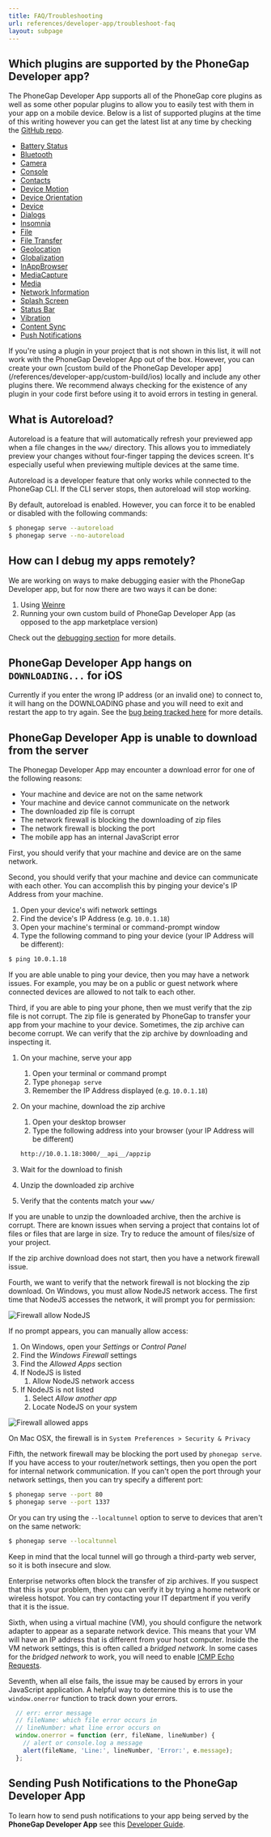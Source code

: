 ```yaml
---
title: FAQ/Troubleshooting
url: references/developer-app/troubleshoot-faq
layout: subpage
---
```


## Which plugins are supported by the PhoneGap Developer app?

The PhoneGap Developer App supports all of the PhoneGap core plugins as well as some other popular plugins to allow you to easily test with them in your app on a mobile device. Below is a list of supported plugins at the time of this writing however you can get the latest list at any time by checking the [GitHub repo](https://github.com/phonegap/phonegap-app-developer/blob/master/config.xml#L23).

- [Battery Status](https://www.npmjs.com/package/cordova-plugin-battery-status)
- [Bluetooth](https://github.com/don/cordova-plugin-ble-central)
- [Camera](https://www.npmjs.com/package/cordova-plugin-camera)
- [Console](https://www.npmjs.com/package/cordova-plugin-console)
- [Contacts](https://www.npmjs.com/package/cordova-plugin-contacts)
- [Device Motion](https://www.npmjs.com/package/cordova-plugin-device-motion)
- [Device Orientation](https://www.npmjs.com/package/cordova-plugin-device-orientation)
- [Device](https://www.npmjs.com/package/cordova-plugin-device)
- [Dialogs](https://www.npmjs.com/package/cordova-plugin-dialogs)
- [Insomnia](https://github.com/EddyVerbruggen/Insomnia-PhoneGap-Plugin)
- [File](https://www.npmjs.com/package/cordova-plugin-file)
- [File Transfer](https://www.npmjs.com/package/cordova-plugin-file-transfer)
- [Geolocation](https://www.npmjs.com/package/cordova-plugin-geolocation)
- [Globalization](https://www.npmjs.com/package/cordova-plugin-globalization)
- [InAppBrowser](https://www.npmjs.com/package/cordova-plugin-inappbrowser)
- [MediaCapture](https://www.npmjs.com/package/cordova-plugin-media-capture)
- [Media](https://www.npmjs.com/package/cordova-plugin-media)
- [Network Information](https://www.npmjs.com/package/cordova-plugin-network-information)
- [Splash Screen](https://www.npmjs.com/package/cordova-plugin-splashscreen)
- [Status Bar](https://www.npmjs.com/package/cordova-plugin-statusbar)
- [Vibration](https://www.npmjs.com/package/cordova-plugin-vibration)
- [Content Sync](https://www.npmjs.com/package/phonegap-plugin-contentsync)
- [Push Notifications](https://www.npmjs.com/package/phonegap-plugin-push)

<div class='alert--warning'>If you're using a plugin in your project that is not shown in this list, it will not work with the PhoneGap Developer App out of the box. However, you can create your own [custom build of the PhoneGap Developer app](/references/developer-app/custom-build/ios) locally and include any other plugins there. We recommend always checking for the existence of any plugin in your code first before using it to avoid errors in testing in general.</div>

## What is Autoreload?

Autoreload is a feature that will automatically refresh your previewed app when a file changes in the `www/` directory. This allows you to immediately preview your changes without four-finger tapping the devices screen. It's especially useful when previewing multiple devices at the same time.

Autoreload is a developer feature that only works while connected to the PhoneGap CLI. If the CLI server stops, then autoreload will stop working.

By default, autoreload is enabled. However, you can force it to be enabled or disabled with the following commands:

```sh
$ phonegap serve --autoreload
$ phonegap serve --no-autoreload
```

## How can I debug my apps remotely?

We are working on ways to make debugging easier with the PhoneGap Developer app, but for now there are two ways it can be done:

1. Using [Weinre](https://www.npmjs.com/package/weinre)
1. Running your own custom build of PhoneGap Developer App (as opposed to the app marketplace version)

Check out the [debugging section](/references/developer-app/debugging) for more details.

## PhoneGap Developer App hangs on `DOWNLOADING...` for iOS

Currently if you enter the wrong IP address (or an invalid one) to connect to, it will hang on the DOWNLOADING phase and you will need to exit and restart the app to try again. See the [bug being tracked here](https://github.com/phonegap/phonegap-app-developer/issues/338) for more details.

## PhoneGap Developer App is unable to download from the server

The Phonegap Developer App may encounter a download error for one of the following reasons:

- Your machine and device are not on the same network
- Your machine and device cannot communicate on the network
- The downloaded zip file is corrupt
- The network firewall is blocking the downloading of zip files
- The network firewall is blocking the port
- The mobile app has an internal JavaScript error

First, you should verify that your machine and device are on the same network.

Second, you should verify that your machine and device can communicate with each other. You can accomplish this by pinging your device's IP Address from your machine.

1. Open your device's wifi network settings
1. Find the device's IP Address (e.g. `10.0.1.18`)
1. Open your machine's terminal or command-prompt window
1. Type the following command to ping your device (your IP Address will be different):

  ```bash
  $ ping 10.0.1.18
  ```

If you are able unable to ping your device, then you may have a network issues. For example, you may be on a public or guest network where connected devices are allowed to not talk to each other.

Third, if you are able to ping your phone, then we must verify that the zip file is not corrupt. The zip file is generated by PhoneGap to transfer your app from your machine to your device. Sometimes, the zip archive can become corrupt. We can verify that the zip archive by downloading and inspecting it.

1. On your machine, serve your app
    1. Open your terminal or command prompt
    1. Type `phonegap serve`
    1. Remember the IP Address displayed (e.g. `10.0.1.18`)
1. On your machine, download the zip archive
    1. Open your desktop browser
    1. Type the following address into your browser (your IP Address will be different)

      ```bash
      http://10.0.1.18:3000/__api__/appzip
      ```

1. Wait for the download to finish
1. Unzip the downloaded zip archive
1. Verify that the contents match your `www/`

If you are unable to unzip the downloaded archive, then the archive is corrupt. There are known issues when serving a project that contains lot of files or files that are large in size. Try to reduce the amount of files/size of your project.

If the zip archive download does not start, then you have a network firewall issue.

Fourth, we want to verify that the network firewall is not blocking the zip download. On Windows, you must allow NodeJS network access. The first time that NodeJS accesses the network, it will prompt you for permission:

<img class="mobile-image" src="/images/node_js_allow_firewall.png" alt="Firewall allow NodeJS">

If no prompt appears, you can manually allow access:

1. On Windows, open your _Settings_ or _Control Panel_
1. Find the _Windows Firewall_ settings
1. Find the _Allowed Apps_ section
1. If NodeJS is listed
    1. Allow NodeJS network access
1. If NodeJS is not listed
    1. Select _Allow another app_
    1. Locate NodeJS on your system

<img class="mobile-image" src="/images/node_js_firewall_allowed_apps.png" alt="Firewall allowed apps">

On Mac OSX, the firewall is in `System Preferences > Security & Privacy`

Fifth, the network firewall may be blocking the port used by `phonegap serve`. If you have access to your router/network settings, then you open the port for internal network communication. If you can't open the port through your network settings, then you can try specify a different port:

```sh
$ phonegap serve --port 80
$ phonegap serve --port 1337
```

Or you can try using the `--localtunnel` option to serve to devices that aren't on the same network:

```sh
$ phonegap serve --localtunnel
```

Keep in mind that the local tunnel will go through a third-party web server,
so it is both insecure and slow.

Enterprise networks often block the transfer of zip archives. If you suspect
that this is your problem, then you can verify it by trying a home network
or wireless hotspot. You can try contacting your IT department if you verify
that it is the issue.

Sixth, when using a virtual machine (VM), you should configure the network adapter
to appear as a separate network device. This means that your VM will have an
IP address that is different from your host computer. Inside the VM network
settings, this is often called a _bridged network_. In some cases for the _bridged network_ to work,
you will need to enable [ICMP Echo Requests][1].

  [1]: https://technet.microsoft.com/en-us/library/cc749323(v=ws.10).aspx

Seventh, when all else fails, the issue may be caused by errors in your JavaScript application.
A helpful way to determine this is to use the `window.onerror` function to track down your errors.

```js
  // err: error message
  // fileName: which file error occurs in
  // lineNumber: what line error occurs on
  window.onerror = function (err, fileName, lineNumber) {
    // alert or console.log a message
    alert(fileName, 'Line:', lineNumber, 'Error:', e.message);
  };
```

## Sending Push Notifications to the PhoneGap Developer App

To learn how to send push notifications to your app being served by the **PhoneGap Developer App** see this [Developer Guide](/tutorials/develop/push-notifications/).
